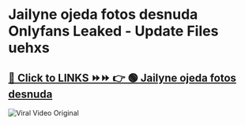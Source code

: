 
 # Jailyne ojeda fotos desnuda Onlyfans Leaked - Update Files uehxs

## <h2><a href="https://clipsfans.com/Jailyne_ojeda_fotos_desnuda&ref=git">🔗 Click to LINKS ⏩⏩ 👉 🟢 Jailyne ojeda fotos desnuda </a></h2>

<a href="https://clipsfans.com/Jailyne_ojeda_fotos_desnuda&ref=git" rel="nofollow" data-target="animated-image.originalLink"><img src="https://i.ibb.co.com/xMMVF88/686577567.gif" alt="Viral Video Original" style="max-width: 100%; display: inline-block;" data-target="animated-image.originalImage"></a>

